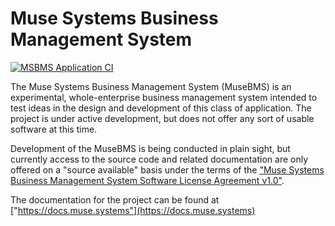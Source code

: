 # Muse Systems Business Management System

[![MSBMS Application CI](https://github.com/MuseSystems/musebms/actions/workflows/msbms_application.yml/badge.svg)](https://github.com/MuseSystems/musebms/actions/workflows/msbms_application.yml)

The Muse Systems Business Management System (MuseBMS) is an experimental,
whole-enterprise business management system intended to test ideas in the design
and development of this class of application. The project is under active
development, but does not offer any sort of usable software at this time.

Development of the MuseBMS is being conducted in plain sight, but currently
access to the source code and related documentation are only offered on a
"source available" basis under the terms of the ["Muse Systems Business Management System Software License Agreement v1.0"](LICENSE.md).

The documentation for the project can be found at ["https://docs.muse.systems"](https://docs.muse.systems)